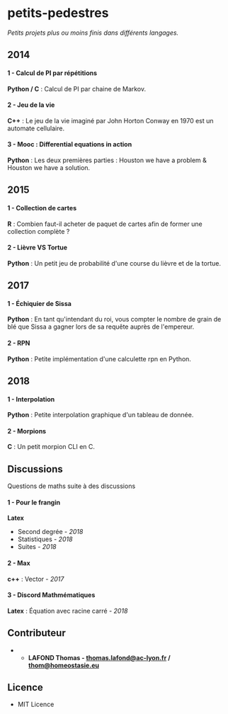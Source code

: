 # petits-pedestres

*Petits projets plus ou moins finis dans différents langages.*


## 2014 

#### 1 - Calcul de PI par répétitions

**Python / C** : Calcul de PI par chaine de Markov.

#### 2 - Jeu de la vie

**C++** : Le jeu de la vie imaginé par John Horton Conway en 1970 est un automate cellulaire.

#### 3 - Mooc : Differential equations in action

**Python** : Les deux premières parties : Houston we have a problem & Houston we have a solution.

## 2015

#### 1 - Collection de cartes

**R** : Combien faut-il acheter de paquet de cartes afin de former une collection complète ?

#### 2 - Lièvre VS Tortue

**Python** : Un petit jeu de probabilité d'une course du lièvre et de la tortue.

## 2017

#### 1 - Échiquier de Sissa

**Python** : En tant qu'intendant du roi, vous compter le nombre de grain de blé que Sissa a gagner lors de sa requête auprès de l'empereur.

#### 2 - RPN

**Python** : Petite implémentation d'une calculette rpn en Python.

## 2018

#### 1 - Interpolation

**Python** : Petite interpolation graphique d'un tableau de donnée.

#### 2 - Morpions

**C** : Un petit morpion CLI en C.


## Discussions

Questions de maths suite à des discussions

#### 1 - Pour le frangin

**Latex**

* Second degrée - *2018*
* Statistiques - *2018*
* Suites - *2018*

#### 2 - Max

**c++** : Vector - *2017*

#### 3 - Discord Mathmématiques 

**Latex** : Équation avec racine carré - *2018*



## Contributeur

* - **LAFOND Thomas - thomas.lafond@ac-lyon.fr / thom@homeostasie.eu**


## Licence

- MIT Licence




 

